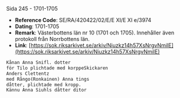 Sida 245 - 1701-1705

- **Reference Code**: SE/RA/420422/02/E/E XI/E XI e/3974
- **Dating**: 1701-1705
- **Remark**: Västerbottens län nr 10 (1701 och 1705). Innehåller även protokoll från Norrbottens län.
- **Link**: [https://sok.riksarkivet.se/arkiv/Niuzkz14h57XsNrgvNmilE](https://sok.riksarkivet.se/arkiv/Niuzkz14h57XsNrgvNmilE)

```txt linenums="1"
Kånan Anna Snifl. dotter
för Tilo plichtade med korppeSkickaren
Anders Clettentz
med Rångo(Ronkainen) Anna tings
dåtter, plichtade med kropp.
Kännu Anna Siuhls dåtter ditor
```
